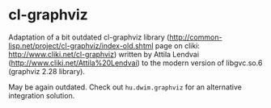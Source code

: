 cl-graphviz
===========

Adaptation of a bit outdated cl-graphviz library
  (http://common-lisp.net/project/cl-graphviz/index-old.shtml  page on cliki: http://www.cliki.net/cl-graphviz)
  written by
  Attila Lendvai (http://www.cliki.net/Attila%20Lendvai)
  to the modern version of libgvc.so.6 (graphviz 2.28 library).

May be again outdated. Check out `hu.dwim.graphviz` for an alternative integration solution.
